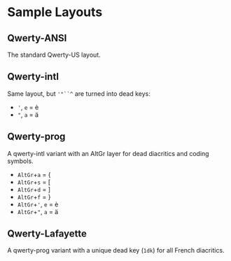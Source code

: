 # Sample Layouts

## Qwerty-ANSI

The standard Qwerty-US layout.

## Qwerty-intl

Same layout, but `'"``^` are turned into dead keys:

- `'`, `e` = è
- `"`, `a` = ä

## Qwerty-prog

A qwerty-intl variant with an AltGr layer for dead diacritics and coding symbols.

- `AltGr`+`a` = {
- `AltGr`+`s` = [
- `AltGr`+`d` = ]
- `AltGr`+`f` = }
- `AltGr`+`'`, `e` = è
- `AltGr`+`"`, `a` = ä

## Qwerty-Lafayette

A qwerty-prog variant with a unique dead key (`1dk`) for all French diacritics.
